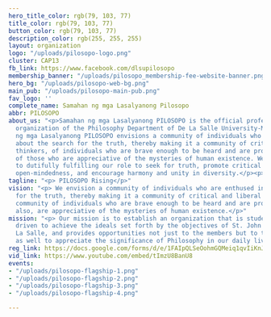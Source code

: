 ```yaml
---
hero_title_color: rgb(79, 103, 77)
title_color: rgb(79, 103, 77)
button_color: rgb(79, 103, 77)
description_color: rgb(255, 255, 255)
layout: organization
logo: "/uploads/pilosopo-logo.png"
cluster: CAP13
fb_link: https://www.facebook.com/dlsupilosopo
membership_banner: "/uploads/pilosopo_membership-fee-website-banner.png"
hero_bg: "/uploads/pilosopo-web-bg.png"
main_pub: "/uploads/pilosopo-main-pub.png"
fav_logo: ''
complete_name: Samahan ng mga Lasalyanong Pilosopo
abbr: PILOSOPO
about_us: "<p>Samahan ng mga Lasalyanong PILOSOPO is the official professional student
  organization of the Philosophy Department of De La Salle University-Manila.</p><p>Samahan
  ng mga Lasalyanong PILOSOPO envisions a community of individuals who are enthused
  about the search for the truth, thereby making it a community of critical and liberal
  thinkers, of individuals who are brave enough to be heard and are pro-active, and
  of those who are appreciative of the mysteries of human existence. We are devoted
  to dutifully fulfilling our role to seek for truth, promote critical thinking and
  open-mindedness, and encourage harmony and unity in diversity.</p><p><br></p>"
tagline: "<p> PILOSOPO Rising</p>"
vision: "<p> We envision a community of individuals who are enthused in the search
  for the truth, thereby making it a community of critical and liberal thinkers, a
  community of individuals who are brave enough to be heard and are pro-active, and
  also, are appreciative of the mysteries of human existence.</p>"
mission: "<p> Our mission is to establish an organization that is student-friendly,
  driven to achieve the ideals set forth by the objectives of St. John Baptist De
  La Salle, and provides opportunities not just to the members but to the whole community
  as well to appreciate the significance of Philosophy in our daily lives.</p>"
reg_link: https://docs.google.com/forms/d/e/1FAIpQLSeOohmGQMeiq1qvIiKnJZokX7YPlwh2-JteAlD1fnPlh6aw3A/viewform?usp=sf_link
vid_link: https://www.youtube.com/embed/tImzU8BanU8
events:
- "/uploads/pilosopo-flagship-1.png"
- "/uploads/pilosopo-flagship-2.png"
- "/uploads/pilosopo-flagship-3.png"
- "/uploads/pilosopo-flagship-4.png"

---
```

